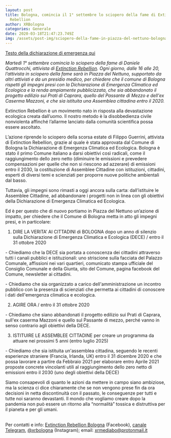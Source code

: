 ```yaml
---
layout: post
title: Bologna, comincia il 1° settembre lo sciopero della fame di Extinction
  Rebellion
author: XRBologna
categories: Generale
date: 2020-03-18T21:47:23.749Z
img: /assets/post-img/sciopero-della-fame-in-piazza-del-nettuno-bologna.jpg
---
```

[Testo della dichiarazione di emergenza qui](https://extinctionrebellion.it/sciopero)

*Martedì 1° settembre comincia lo sciopero della fame di Daniele Quattrocchi, attivista di [Extinction Rebellion](https://extinctionrebellion.it/chi-siamo/extinction-rebellion/). Ogni giorno, dalle 16 alle 20, l’attivista in sciopero della fame sarà in Piazza del Nettuno, supportato da altri attivisti e da un presidio medico, per chiedere che il comune di Bologna rispetti gli impegni presi con la Dichiarazione di Emergenza Climatica ed Ecologica e la renda ampiamente pubblicizzata, che sia abbandonato il progetto edilizio sui Prati di Caprara, quello del Passante di Mezzo e dell'ex Caserma Mazzoni, e che sia istituita una Assemblea cittadina entro il 2020.* 

Extinction Rebellion è un movimento nato in risposta alla devastazione ecologica creata dall’uomo. Il nostro metodo è la disobbedienza civile nonviolenta affinché l’allarme lanciato dalla comunità scientifica possa essere ascoltato. 

L’azione riprende lo sciopero della scorsa estate di Filippo Guerrini, attivista di Extinction Rebellion, grazie al quale è stata approvata dal Comune di Bologna la Dichiarazione di Emergenza Climatica ed Ecologica. Bologna è stato il primo Comune italiano a darsi obiettivi così radicali, come il raggiungimento dello zero netto (diminuire le emissioni e prevedere compensazioni per quelle che non si riescono ad azzerare) di emissioni entro il 2030, la costituzione di Assemblee Cittadine con istituzioni, cittadini, esperti di diversi temi e scienziati per proporre nuove politiche ambientali dal basso.

Tuttavia, gli impegni sono rimasti a oggi ancora sulla carta: dall’istituire le Assemblee Cittadine, ad abbandonare i progetti non in linea con gli obiettivi della Dichiarazione di Emergenza Climatica ed Ecologica.

Ed è per questo che di nuovo portiamo in Piazza del Nettuno un’azione di impatto, per chiedere che il Comune di Bologna metta in atto gli impegni presi, e in particolare:

1. DIRE LA VERITA’ AI CITTADINI di BOLOGNA dopo un anno di silenzio sulla Dichiarazione di Emergenza Climatica e Ecologica (DECE) / entro il 31 ottobre 2020

\- Chiediamo che la DECE sia portata a conoscenza dei cittadini attraverso tutti i canali pubblici e istituzionali: uno striscione sulla facciata del Palazzo Comunale, affissioni nei vari quartieri, comunicato stampa ufficiale del Consiglio Comunale e della Giunta, sito del Comune, pagina facebook del Comune, newsletter ai cittadini.

\- Chiediamo che sia organizzato a carico dell'amministrazione un incontro pubblico con la presenza di scienziati che permetta ai cittadini di conoscere i dati dell'emergenza climatica e ecologica.

2. AGIRE ORA / entro il 31 ottobre 2020

\- Chiediamo che siano abbandonati il progetto edilizio sui Prati di Caprara, sull'ex caserma Mazzoni e quello sul Passante di mezzo, perché vanno in senso contrario agli obiettivi della DECE.

3. ISTITUIRE LE ASSEMBLEE CITTADINE per creare un programma da attuare nei prossimi 5 anni (entro luglio 2025)

\- Chiediamo che sia istituita un'assemblea cittadina, seguendo le recenti esperienze straniere (Francia, Irlanda, UK) entro il 31 dicembre 2020 e che possa lavorare a partire da Febbraio 2021 per elaborare entro Aprile 2021 proposte concrete vincolanti utili al raggiungimento dello zero netto di emissioni entro il 2030 (uno degli obiettivi della DECE)

Siamo consapevoli di quanto le azioni da mettere in campo siano ambiziose, ma la scienza ci dice chiaramente che se non vengono prese fin da ora decisioni in netta discontinuità con il passato, le conseguenze per tutti e tutte noi saranno devastanti. Il mondo che vogliamo creare dopo la pandemia non può essere un ritorno alla “normalità” tossica e distruttiva per il pianeta e per gli umani.

\
Per contatti e info: [Extinction Rebellion Bologna](https://www.facebook.com/XRBologna/) (Facebook), [canale Telegram](https://t.me/XRBologna), [@xrbologna](https://www.instagram.com/xrbologna/) (Instagram); email: [xrmediabo@protonmail.it](mailto:xrmediabo@protonmail.it)